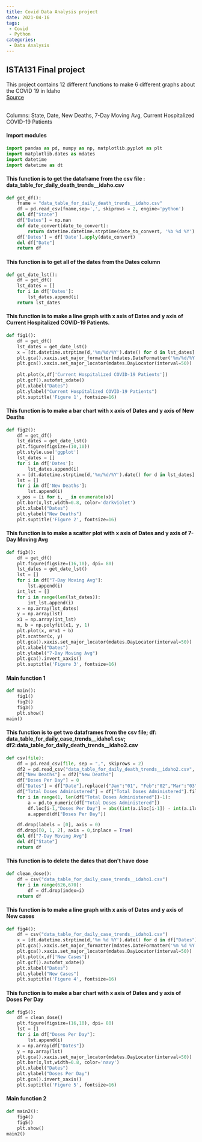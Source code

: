 ```yaml
---
title: Covid Data Analysis project
date: 2021-04-16
tags:
 - Covid
 - Python
categories: 
 - Data Analysis
---
```



<!-- more -->

## ISTA131 Final project
This project contains 12 different functions to make 6 different graphs about the COVID 19 in Idaho <br>
[Source](https://covid.cdc.gov/covid-data-tracker/#trends_dailydeaths)

<br> Columns: State, Date, New Deaths, 7-Day Moving Avg, Current Hospitalized COVID-19 Patients

#### Import modules
```python
import pandas as pd, numpy as np, matplotlib.pyplot as plt
import matplotlib.dates as mdates
import datetime
import datetime as dt
```

#### This function is to get the dataframe from the csv file : data_table_for_daily_death_trends__idaho.csv
```python
def get_df():
    fname = "data_table_for_daily_death_trends__idaho.csv"
    df = pd.read_csv(fname,sep=',', skiprows = 2, engine='python')
    del df["State"]
    df["Dates"] = np.nan
    def date_convert(date_to_convert):
        return datetime.datetime.strptime(date_to_convert, '%b %d %Y').strftime('%m/%d/%Y')
    df['Dates'] = df['Date'].apply(date_convert)
    del df["Date"]
    return df
```


#### This function is to get all of the dates from the Dates column
```python
def get_date_lst():
    df = get_df()
    lst_dates = []
    for i in df['Dates']:
        lst_dates.append(i)
    return lst_dates
```

#### This function is to make a line graph with x axis of Dates and y axis of Current Hospitalized COVID-19 Patients.
```python
def fig1():
    df = get_df()
    lst_dates = get_date_lst()
    x = [dt.datetime.strptime(d,'%m/%d/%Y').date() for d in lst_dates]
    plt.gca().xaxis.set_major_formatter(mdates.DateFormatter('%m/%d/%Y'))
    plt.gca().xaxis.set_major_locator(mdates.DayLocator(interval=50))
    
    plt.plot(x,df['Current Hospitalized COVID-19 Patients'])
    plt.gcf().autofmt_xdate()
    plt.xlabel("Dates")
    plt.ylabel("Current Hospitalized COVID-19 Patients")
    plt.suptitle('Figure 1', fontsize=16)
```

#### This function is to make a bar chart with x axis of Dates and y axis of New Deaths
```python
def fig2():
    df = get_df()
    lst_dates = get_date_lst()
    plt.figure(figsize=(10,10))
    plt.style.use('ggplot')
    lst_dates = []
    for i in df['Dates']:
        lst_dates.append(i)
    x = [dt.datetime.strptime(d,'%m/%d/%Y').date() for d in lst_dates]
    lst = []
    for i in df['New Deaths']:
        lst.append(i)
    x_pos = [i for i, _ in enumerate(x)]
    plt.bar(x,lst,width=0.8, color='darkviolet')
    plt.xlabel("Dates")
    plt.ylabel("New Deaths")
    plt.suptitle('Figure 2', fontsize=16)
```

#### This function is to make a scatter plot with x axis of Dates and y axis of 7-Day Moving Avg
```python
def fig3():
    df = get_df()
    plt.figure(figsize=(16,10), dpi= 80)
    lst_dates = get_date_lst()
    lst = []
    for i in df["7-Day Moving Avg"]:
        lst.append(i)
    int_lst = []
    for i in range(len(lst_dates)):
        int_lst.append(i)
    x = np.array(lst_dates)
    y = np.array(lst)
    x1 = np.array(int_lst)
    m, b = np.polyfit(x1, y, 1)
    plt.plot(x, m*x1 + b)
    plt.scatter(x, y)
    plt.gca().xaxis.set_major_locator(mdates.DayLocator(interval=50))
    plt.xlabel("Dates")
    plt.ylabel("7-Day Moving Avg")
    plt.gca().invert_xaxis()
    plt.suptitle('Figure 3', fontsize=16)
```

#### Main function 1
```python
def main():   
    fig1()
    fig2()
    fig3()
    plt.show()
main()   
```

#### This function is to get two dataframes from the csv file; df: data_table_for_daily_case_trends__idaho1.csv; df2:data_table_for_daily_death_trends__idaho2.csv
```python
def csv(file):
    df = pd.read_csv(file, sep = ",", skiprows = 2)
    df2 = pd.read_csv("data_table_for_daily_death_trends__idaho2.csv", sep = "," , skiprows = 2)
    df["New Deaths"] = df2["New Deaths"]
    df["Doses Per Day"] = 0
    df["Dates"] = df["Date"].replace({"Jan":"01", "Feb":"02","Mar":"03","Apr":"04","May":"05","Jun":"06","Jul":"07","Aug":"08","Sep":"09","Oct":"10","Nov":"11","Dec":"12"}, regex = True)
    df["Total Doses Administered"] = df["Total Doses Administered"].fillna(0)
    for i in range(1, len(df["Total Doses Administered"])-1):
        a = pd.to_numeric(df["Total Doses Administered"])
        df.loc[i-1,"Doses Per Day"] = abs((int(a.iloc[i-1]) - int(a.iloc[i])))
        a.append(df["Doses Per Day"])

    df.drop(labels = [0], axis = 0)
    df.drop([0, 1, 2], axis = 0,inplace = True)
    del df["7-Day Moving Avg"]
    del df["State"]
    return df
```

#### This function is to delete the dates that don't have dose
```python
def clean_dose():
    df = csv("data_table_for_daily_case_trends__idaho1.csv")
    for i in range(626,670):
        df = df.drop(index=i)
    return df
```

#### This function is to make a line graph with x axis of Dates and y axis of New cases
```python
def fig4():
    df = csv("data_table_for_daily_case_trends__idaho1.csv")
    x = [dt.datetime.strptime(d,'%m %d %Y').date() for d in df["Dates"]]
    plt.gca().xaxis.set_major_formatter(mdates.DateFormatter('%m %d %Y'))
    plt.gca().xaxis.set_major_locator(mdates.DayLocator(interval=50))
    plt.plot(x,df['New Cases'])
    plt.gcf().autofmt_xdate()
    plt.xlabel("Dates")
    plt.ylabel("New Cases")
    plt.suptitle('Figure 4', fontsize=16)
```

#### This function is to make a bar chart with x axis of Dates and y axis of Doses Per Day 
```python
def fig5():
    df = clean_dose()
    plt.figure(figsize=(16,10), dpi= 80)
    lst = []
    for i in df["Doses Per Day"]:
        lst.append(i)
    x = np.array(df["Dates"])
    y = np.array(lst)
    plt.gca().xaxis.set_major_locator(mdates.DayLocator(interval=50))
    plt.bar(x,lst,width=0.8, color='navy')
    plt.xlabel("Dates")
    plt.ylabel("Doses Per Day")
    plt.gca().invert_xaxis()
    plt.suptitle('Figure 5', fontsize=16)
```

#### Main function 2
```python
def main2():
    fig4()
    fig5()
    plt.show()
main2()
```
[md-enhance]: https://vuepress-theme-hope.github.io/v2/md-enhance/zh/
